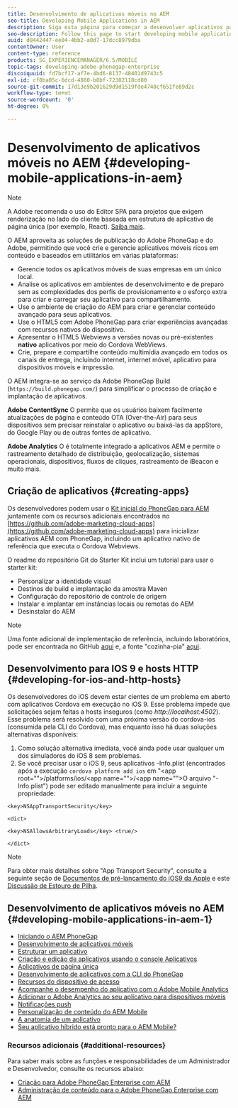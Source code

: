 ```yaml
---
title: Desenvolvimento de aplicativos móveis no AEM
seo-title: Developing Mobile Applications in AEM
description: Siga esta página para começar a desenvolver aplicativos para dispositivos móveis no AEM usando o Adobe PhoneGap Enterprise.
seo-description: Follow this page to start developing mobile application in AEM using Adobe PhoneGap Enterprise.
uuid: d8442447-ee04-4bb2-a0d7-17dcc8979dba
contentOwner: User
content-type: reference
products: SG_EXPERIENCEMANAGER/6.5/MOBILE
topic-tags: developing-adobe-phonegap-enterprise
discoiquuid: fd7bcf17-af7e-4bd6-8137-48401d9743c5
exl-id: cf8ba05c-6dcd-4880-b8bf-72382118cd80
source-git-commit: 17d13e9b201629d9d1519fde4740cf651fe89d2c
workflow-type: tm+mt
source-wordcount: '0'
ht-degree: 0%

---
```


# Desenvolvimento de aplicativos móveis no AEM {#developing-mobile-applications-in-aem}

>[!NOTE]
>
>A Adobe recomenda o uso do Editor SPA para projetos que exigem renderização no lado do cliente baseada em estrutura de aplicativo de página única (por exemplo, React). [Saiba mais](/help/sites-developing/spa-overview.md).

O AEM aproveita as soluções de publicação do Adobe PhoneGap e do Adobe, permitindo que você crie e gerencie aplicativos móveis ricos em conteúdo e baseados em utilitários em várias plataformas:

* Gerencie todos os aplicativos móveis de suas empresas em um único local.
* Analise os aplicativos em ambientes de desenvolvimento e de preparo sem as complexidades dos perfis de provisionamento e o esforço extra para criar e carregar seu aplicativo para compartilhamento.
* Use o ambiente de criação do AEM para criar e gerenciar conteúdo avançado para seus aplicativos.
* Use o HTML5 com Adobe PhoneGap para criar experiências avançadas com recursos nativos do dispositivo.
* Apresentar o HTML5 Webviews a versões novas ou pré-existentes **nativo** aplicativos por meio do Cordova WebViews.
* Crie, prepare e compartilhe conteúdo multimídia avançado em todos os canais de entrega, incluindo internet, internet móvel, aplicativo para dispositivos móveis e impressão.

O AEM integra-se ao serviço da Adobe PhoneGap Build (`https://build.phonegap.com/`) para simplificar o processo de criação e implantação de aplicativos.

**Adobe ContentSync** O permite que os usuários baixem facilmente atualizações de página e conteúdo OTA (Over-the-Air) para seus dispositivos sem precisar reinstalar o aplicativo ou baixá-las da appStore, do Google Play ou de outras fontes de aplicativo.

**Adobe Analytics** O é totalmente integrado a aplicativos AEM e permite o rastreamento detalhado de distribuição, geolocalização, sistemas operacionais, dispositivos, fluxos de cliques, rastreamento de iBeacon e muito mais.

## Criação de aplicativos {#creating-apps}

Os desenvolvedores podem usar o [Kit inicial do PhoneGap para AEM](https://github.com/Adobe-Marketing-Cloud/aem-phonegap-starter-kit) juntamente com os recursos adicionais encontrados no [https://github.com/adobe-marketing-cloud-apps](https://github.com/adobe-marketing-cloud-apps) para inicializar aplicativos AEM com PhoneGap, incluindo um aplicativo nativo de referência que executa o Cordova Webviews.

O readme do repositório Git do Starter Kit inclui um tutorial para usar o starter kit:

* Personalizar a identidade visual
* Destinos de build e implantação da amostra Maven
* Configuração do repositório de controle de origem
* Instalar e implantar em instâncias locais ou remotas do AEM
* Desinstalar do AEM

>[!NOTE]
>
>Uma fonte adicional de implementação de referência, incluindo laboratórios, pode ser encontrada no GitHub [aqui](https://github.com/adobe-marketing-cloud-apps) e, a fonte &quot;cozinha-pia&quot; [aqui](https://github.com/blefebvre/aem-phonegap-kitchen-sink).

## Desenvolvimento para IOS 9 e hosts HTTP {#developing-for-ios-and-http-hosts}

Os desenvolvedores do iOS devem estar cientes de um problema em aberto com aplicativos Cordova em execução no iOS 9. Esse problema impede que solicitações sejam feitas a hosts inseguros (como *http://localhost:4502*). Esse problema será resolvido com uma próxima versão do cordova-ios (consumida pela CLI do Cordova), mas enquanto isso há duas soluções alternativas disponíveis:

1. Como solução alternativa imediata, você ainda pode usar qualquer um dos simuladores do iOS 8 sem problemas.
1. Se você precisar usar o iOS 9, seus aplicativos -Info.plist (encontrados após a execução `cordova platform add ios` em &quot;&lt;app root=&quot;&quot;>/platforms/ios/&lt;app name=&quot;&quot;>/&lt;app name=&quot;&quot;>O arquivo &quot;-Info.plist&quot;) pode ser editado manualmente para incluir a seguinte propriedade:

```
<key>NSAppTransportSecurity</key>

<dict>

<key>NSAllowsArbitraryLoads</key> <true/>

</dict>
```

>[!NOTE]
>
>Para obter mais detalhes sobre &quot;App Transport Security&quot;, consulte a seguinte seção de [Documentos de pré-lançamento do iOS9 da Apple](https://developer.apple.com/library/prerelease/ios/releasenotes/General/WhatsNewIniOS/Articles/iOS9.html#//apple_ref/doc/uid/TP40016198-SW14) e este [Discussão de Estouro de Pilha](https://stackoverflow.com/questions/30751053/ios9-ats-what-about-html5-based-apps/).

## Desenvolvimento de aplicativos móveis no AEM {#developing-mobile-applications-in-aem-1}

* [Iniciando o AEM PhoneGap](/help/mobile/starting-aem-phonegap-app.md)
* [Desenvolvimento de aplicativos móveis](/help/mobile/building-app-mobile-phonegap.md)
* [Estruturar um aplicativo](/help/mobile/phonegap-structure-an-app.md)
* [Criação e edição de aplicativos usando o console Aplicativos](/help/mobile/phonegap-apps-console.md)
* [Aplicativos de página única](/help/mobile/phonegap-single-page-applications.md)
* [Desenvolvimento de aplicativos com a CLI do PhoneGap](/help/mobile/phonegap-apps-pg-cli.md)
* [Recursos do dispositivo de acesso](/help/mobile/phonegap-access-device-features.md)
* [Acompanhe o desempenho do aplicativo com o Adobe Mobile Analytics](/help/mobile/phonegap-intro-to-app-analytics.md)
* [Adicionar o Adobe Analytics ao seu aplicativo para dispositivos móveis](/help/mobile/phonegap-add-analytics-to-apps.md)
* [Notificações push](/help/mobile/phonegap-push-notifications.md)
* [Personalização de conteúdo do AEM Mobile](/help/mobile/phonegap-aem-mobile-content-personalization.md)
* [A anatomia de um aplicativo](/help/mobile/phonegap-apps-arch.md)
* [Seu aplicativo híbrido está pronto para o AEM Mobile?](/help/mobile/phonegap-adding-content-to-imported-app.md)

### Recursos adicionais {#additional-resources}

Para saber mais sobre as funções e responsabilidades de um Administrador e Desenvolvedor, consulte os recursos abaixo:

* [Criação para Adobe PhoneGap Enterprise com AEM](/help/mobile/phonegap.md)
* [Administração de conteúdo para o Adobe PhoneGap Enterprise com AEM](/help/mobile/administer-phonegap.md)
